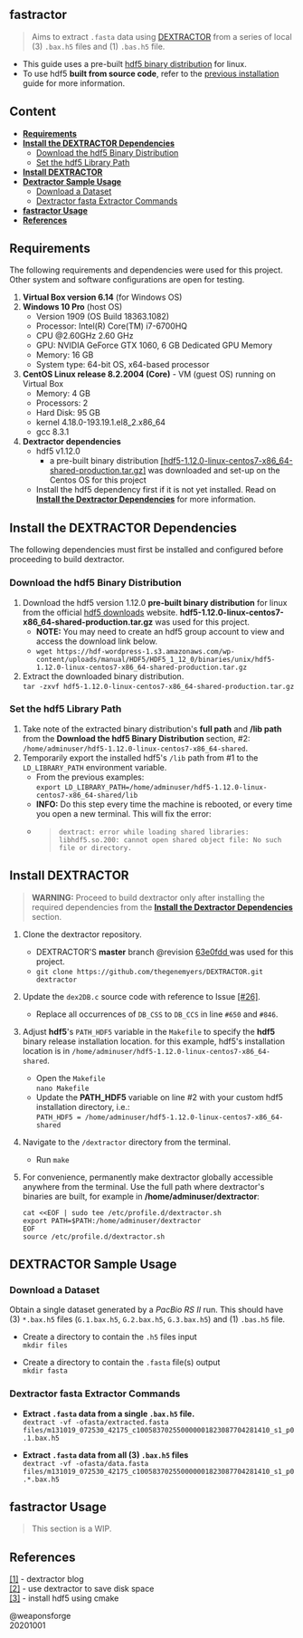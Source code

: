 ## fastractor
 
> Aims to extract `.fasta` data using [DEXTRACTOR](https://github.com/thegenemyers/DEXTRACTOR) from a series of local (3) `.bax.h5` files and (1) `.bas.h5` file.  

- This guide uses a pre-built [hdf5 binary distribution](https://www.hdfgroup.org/downloads/hdf5/) for linux.  
- To use hdf5 **built from source code**, refer to the [previous installation](https://github.com/weaponsforge/fastractor/wiki/Dextractor:-Build-HDF5-from-Source-Code) guide for more information.

## Content

- [**Requirements**](#requirements)
- [**Install the DEXTRACTOR Dependencies**](#install-the-dextractor-dependencies)
	- [Download the hdf5 Binary Distribution](#download-the-hdf5-binary-distribution)
	- [Set the hdf5 Library Path](#set-the-hdf5-library-path)
- [**Install DEXTRACTOR**](#install-dextractor)
- [**Dextractor Sample Usage**](#dextractor-sample-usage)
	- [Download a Dataset](#download-a-dataset)
	- [Dextractor fasta Extractor Commands](#dextractor-fasta-extractor-commands)
- [**fastractor Usage**](#fastractor-usage)
- [**References**](#references)

## Requirements

The following requirements and dependencies were used for this project. Other system and software configurations are open for testing.

1. **Virtual Box version 6.14** (for Windows OS)
2. **Windows 10 Pro** (host OS)
	- Version 1909 (OS Build 18363.1082)
	- Processor: Intel(R) Core(TM) i7-6700HQ
	- CPU @2.60GHz 2.60 GHz
	- GPU: NVIDIA GeForce GTX 1060, 6 GB Dedicated GPU Memory
	- Memory: 16 GB
	- System type: 64-bit OS, x64-based processor
3. **CentOS Linux release 8.2.2004 (Core)** - VM (guest OS) running on Virtual Box
	- Memory: 4 GB
	- Processors: 2
	- Hard Disk: 95 GB
	- kernel 4.18.0-193.19.1.el8\_2.x86\_64
	- gcc 8.3.1
4. **Dextractor dependencies**
	- hdf5 v1.12.0 
		- a pre-built binary distribution [[hdf5-1.12.0-linux-centos7-x86_64-shared-production.tar.gz]](https://www.hdfgroup.org/downloads/hdf5/) was downloaded and set-up on the Centos OS for this project
	- Install the hdf5 dependency first if it is not yet installed. Read on [**Install the Dextractor Dependencies**](#install-the-dextractor-dependencies) for more information.


## Install the DEXTRACTOR Dependencies

The following dependencies must first be installed and configured before proceeding to build dextractor.

### Download the hdf5 Binary Distribution

1. Download the hdf5 version 1.12.0 **pre-built binary distribution** for linux from the official [hdf5 downloads](https://www.hdfgroup.org/downloads/hdf5/) website. **hdf5-1.12.0-linux-centos7-x86_64-shared-production.tar.gz** was used for this project.  
	- **NOTE:** You may need to create an hdf5 group account to view and access the download link below.
	- `wget https://hdf-wordpress-1.s3.amazonaws.com/wp-content/uploads/manual/HDF5/HDF5_1_12_0/binaries/unix/hdf5-1.12.0-linux-centos7-x86_64-shared-production.tar.gz`
2. Extract the downloaded binary distribution.  
`tar -zxvf hdf5-1.12.0-linux-centos7-x86_64-shared-production.tar.gz`  


### Set the hdf5 Library Path

1. Take note of the extracted binary distribution's **full path** and **/lib path** from the **Download the hdf5 Binary Distribution** section, #2:  
`/home/adminuser/hdf5-1.12.0-linux-centos7-x86_64-shared`.
2. Temporarily export the installed hdf5's `/lib` path from #1 to the `LD_LIBRARY_PATH` environment variable.
   - From the previous examples:  
`export LD_LIBRARY_PATH=/home/adminuser/hdf5-1.12.0-linux-centos7-x86_64-shared/lib`
   - **INFO:** Do this step every time the machine is rebooted, or every time you open a new terminal. This will fix the error:
   - >```dextract: error while loading shared libraries: libhdf5.so.200: cannot open shared object file: No such file or directory.```

## Install DEXTRACTOR

> **WARNING:** Proceed to build dextractor only after installing the required dependencies from the [**Install the Dextractor Dependencies**](#install-the-dextractor-dependencies) section.

1. Clone the dextractor repository.
	- DEXTRACTOR'S **master** branch @revision [63e0fdd
](https://github.com/thegenemyers/DEXTRACTOR/commit/63e0fdd78f14d7240c951d885773d7e12a46350b) was used for this project.  
	- `git clone https://github.com/thegenemyers/DEXTRACTOR.git dextractor`
2. Update the `dex2DB.c` source code with reference to Issue [[#26]](https://github.com/thegenemyers/DEXTRACTOR/issues/26).
	- Replace all occurrences of `DB_CSS` to `DB_CCS` in line `#650` and `#846`.
3. Adjust **hdf5**'s `PATH_HDF5` variable in the `Makefile` to specify the **hdf5** binary release installation location. for this example, hdf5's installation location is in `/home/adminuser/hdf5-1.12.0-linux-centos7-x86_64-shared`.
	- Open the `Makefile`  
`nano Makefile`
	- Update the **PATH_HDF5** variable on line #2 with your custom hdf5 installation directory, i.e.:  
`PATH_HDF5 = /home/adminuser/hdf5-1.12.0-linux-centos7-x86_64-shared`
4. Navigate to the `/dextractor` directory from the terminal.
	- Run `make`
5. For convenience, permanently make dextractor globally accessible anywhere from the terminal. Use the full path where dextractor's binaries are built, for example in **/home/adminuser/dextractor**: 

   ```
   cat <<EOF | sudo tee /etc/profile.d/dextractor.sh
   export PATH=$PATH:/home/adminuser/dextractor
   EOF
   source /etc/profile.d/dextractor.sh
   ```


## DEXTRACTOR Sample Usage

### Download a Dataset

Obtain a single dataset generated by a *PacBio RS II* run. This should have (3) `*.bax.h5`  files (`G.1.bax.h5`, `G.2.bax.h5`, `G.3.bax.h5`) and (1) `.bas.h5` file.

- Create a directory to contain the `.h5` files input  
`mkdir files`

- Create a directory to contain the `.fasta` file(s) output  
`mkdir fasta`


### Dextractor fasta Extractor Commands



- **Extract `.fasta` data from a single `.bax.h5` file.**  
`dextract -vf -ofasta/extracted.fasta files/m131019_072530_42175_c100583702550000001823087704281410_s1_p0.1.bax.h5`

- **Extract `.fasta` data from all (3) `.bax.h5` files**  
`dextract -vf -ofasta/data.fasta files/m131019_072530_42175_c100583702550000001823087704281410_s1_p0.*.bax.h5`

## fastractor Usage

> This section is a WIP.

## References

[[1]](https://dazzlerblog.wordpress.com/command-guides/dextractor-command-guide/) - dextractor blog  
[[2]](https://dazzlerblog.wordpress.com/2014/03/22/the-dextractor-module-save-disk-space-for-your-pacbio-projects/) - use dextractor to save disk space  
[[3]](https://trello.com/c/SaI1183f) - install hdf5 using cmake

@weaponsforge  
20201001
